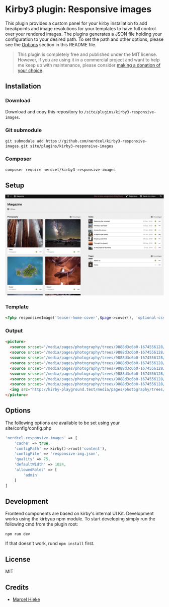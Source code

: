 # Kirby3 plugin: Responsive images

This plugin provides a custom panel for your kirby installation to add breakpoints and image resolutions for your templates
to have full control over your rendered images. The plugins generates a JSON file holding your configuration to your desired path.
To set the path and other options, please see the [Options](#options) section in this README file.

> This plugin is completely free and published under the MIT license. However, if you are using it in a commercial project and want to help me keep up with maintenance, please consider [making a donation of your choice](https://www.paypal.me/nerdcel).

## Installation

### Download

Download and copy this repository to `/site/plugins/kirby3-responsive-images`.

### Git submodule

```
git submodule add https://github.com/nerdcel/kirby3-responsive-images.git site/plugins/kirby3-responsive-images
```

### Composer

```
composer require nerdcel/kirby3-responsive-images
```

## Setup

![screencast-responsive-images-panel](demo.gif)

### Template

```php
<?php responsiveImage('teaser-home-cover',$page->cover(), 'optional-css-class');  ?>
```

### Output

```html
<picture>
  <source srcset="/media/pages/photography/trees/9888d3c6b0-1674556128/monster-trees-in-the-fog-1536x1536-crop-1.jpg" width="1536" height="1536" media="(min-width: 1440px) and (-webkit-min-device-pixel-ratio: 1.5), (min-width: 1440px) and (min-device-pixel-ratio: 1.5)">
  <source srcset="/media/pages/photography/trees/9888d3c6b0-1674556128/monster-trees-in-the-fog-1024x1024-crop-1.jpg" width="1024" height="1024" media="(min-width: 1440px)">
  <source srcset="/media/pages/photography/trees/9888d3c6b0-1674556128/monster-trees-in-the-fog-1080x1080-crop-1.jpg" width="1080" height="1080" media="(min-width: 720px) and (-webkit-min-device-pixel-ratio: 1.5), (min-width: 720px) and (min-device-pixel-ratio: 1.5)">
  <source srcset="/media/pages/photography/trees/9888d3c6b0-1674556128/monster-trees-in-the-fog-720x720-crop-1.jpg" width="720" height="720" media="(min-width: 720px)">
  <source srcset="/media/pages/photography/trees/9888d3c6b0-1674556128/monster-trees-in-the-fog-960x355-crop-1.jpg" width="960" height="355" media="(min-width: 480px) and (-webkit-min-device-pixel-ratio: 1.5), (min-width: 480px) and (min-device-pixel-ratio: 1.5)">
  <source srcset="/media/pages/photography/trees/9888d3c6b0-1674556128/monster-trees-in-the-fog-640x237-crop-1.jpg" width="640" height="237" media="(min-width: 480px)">
  <source srcset="/media/pages/photography/trees/9888d3c6b0-1674556128/monster-trees-in-the-fog-720x267-crop-1.jpg" width="720" height="267" media="(min-width: 0px) and (-webkit-min-device-pixel-ratio: 1.5), (min-width: 0px) and (min-device-pixel-ratio: 1.5)">
  <source srcset="/media/pages/photography/trees/9888d3c6b0-1674556128/monster-trees-in-the-fog-480x178-crop-1.jpg" width="480" height="178" media="(min-width: 0px)">
  <img src="http://kirby-playground.test/media/pages/photography/trees/9888d3c6b0-1674556128/monster-trees-in-the-fog-480x178-crop-1.jpg" width="480" height="178" class="" alt="Huge trees reaching into the fog" title="Huge trees reaching into the fog">
</picture>
```

## Options

The following options are available to be set using your site/config/config.php

```php
'nerdcel.responsive-images' => [
    'cache' => true,
    'configPath' => kirby()->root('content'),
    'configFile' => 'responsive-img.json',
    'quality' => 75,
    'defaultWidth' => 1024,
    'allowedRoles' => [
        'admin'
    ]
]
```

## Development

Frontend components are based on kirby's internal UI Kit. Development works using the kirbyup npm module.
To start developing simply run the following cmd from the plugin root:
```shell
npm run dev
```

If that doesn't work, rund ```npm install``` first.

## License

MIT

## Credits

- [Marcel Hieke](https://github.com/nerdcel)
